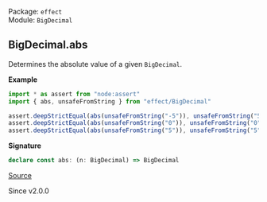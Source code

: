 Package: `effect`<br />
Module: `BigDecimal`<br />

## BigDecimal.abs

Determines the absolute value of a given `BigDecimal`.

**Example**

```ts
import * as assert from "node:assert"
import { abs, unsafeFromString } from "effect/BigDecimal"

assert.deepStrictEqual(abs(unsafeFromString("-5")), unsafeFromString("5"))
assert.deepStrictEqual(abs(unsafeFromString("0")), unsafeFromString("0"))
assert.deepStrictEqual(abs(unsafeFromString("5")), unsafeFromString("5"))
```

**Signature**

```ts
declare const abs: (n: BigDecimal) => BigDecimal
```

[Source](https://github.com/Effect-TS/effect/tree/main/packages/effect/src/BigDecimal.ts#L688)

Since v2.0.0